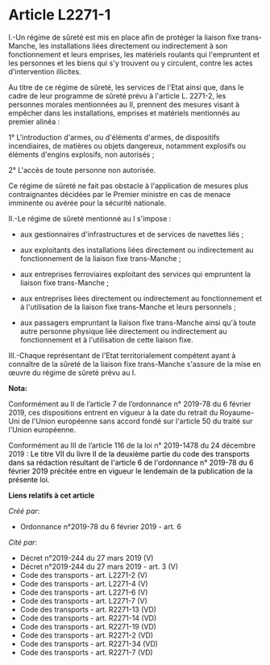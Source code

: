 # Article L2271-1

I.-Un régime de sûreté est mis en place afin de protéger la liaison fixe trans-Manche, les installations liées directement ou
indirectement à son fonctionnement et leurs emprises, les matériels roulants qui l'empruntent et les personnes et les biens
qui s'y trouvent ou y circulent, contre les actes d'intervention illicites. 

Au titre de ce régime de sûreté, les services de l'Etat ainsi que, dans le cadre de leur programme de sûreté prévu à
l'article L. 2271-2, les personnes morales mentionnées au II, prennent des mesures visant à empêcher dans les installations,
emprises et matériels mentionnés au premier alinéa : 

1° L'introduction d'armes, ou d'éléments d'armes, de dispositifs incendiaires, de matières ou objets dangereux, notamment
explosifs ou éléments d'engins explosifs, non autorisés ; 

2° L'accès de toute personne non autorisée. 

Ce régime de sûreté ne fait pas obstacle à l'application de mesures plus contraignantes décidées par le Premier ministre en
cas de menace imminente ou avérée pour la sécurité nationale. 

II.-Le régime de sûreté mentionné au I s'impose :

- aux gestionnaires d'infrastructures et de services de navettes liés ;

- aux exploitants des installations liées directement ou indirectement au fonctionnement de la liaison fixe trans-Manche ;

- aux entreprises ferroviaires exploitant des services qui empruntent la liaison fixe trans-Manche ;

- aux entreprises liées directement ou indirectement au fonctionnement et à l'utilisation de la liaison fixe trans-Manche et
leurs personnels ;

- aux passagers empruntant la liaison fixe trans-Manche ainsi qu'à toute autre personne physique liée directement ou
indirectement au fonctionnement et à l'utilisation de cette liaison fixe. 

III.-Chaque représentant de l'Etat territorialement compétent ayant à connaître de la sûreté de la liaison fixe trans-Manche
s'assure de la mise en œuvre du régime de sûreté prévu au I.

**Nota:**

Conformément au II de l’article 7 de l’ordonnance n° 2019-78 du 6 février 2019, ces dispositions entrent en vigueur à la date
du retrait du Royaume-Uni de l'Union européenne sans accord fondé sur l'article 50 du traité sur l'Union européenne.

Conformément au III de l’article 116 de la loi n° 2019-1478 du 24 décembre 2019
  <font color="black"> : Le titre VII du livre II de la deuxième partie du code des transports dans sa rédaction résultant de
l'article 6 de l'ordonnance n° 2019-78 du 6 février 2019 précitée entre en vigueur le lendemain de la publication de la
présente loi.</font>

**Liens relatifs à cet article**

_Créé par_:

  - Ordonnance n°2019-78 du 6 février 2019 - art. 6

_Cité par_:

  - Décret n°2019-244 du 27 mars 2019 (V)
  - Décret n°2019-244 du 27 mars 2019 - art. 3 (V)
  - Code des transports - art. L2271-2 (V)
  - Code des transports - art. L2271-4 (V)
  - Code des transports - art. L2271-6 (V)
  - Code des transports - art. L2271-7 (V)
  - Code des transports - art. R2271-13 (VD)
  - Code des transports - art. R2271-14 (VD)
  - Code des transports - art. R2271-19 (VD)
  - Code des transports - art. R2271-2 (VD)
  - Code des transports - art. R2271-34 (VD)
  - Code des transports - art. R2271-7 (VD)
